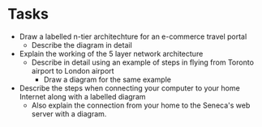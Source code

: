 # Tasks

- Draw a labelled n-tier architechture for an e-commerce travel portal
  - Describe the diagram in detail
- Explain the working of the 5 layer network architecture
  - Describe in detail using an example of steps in flying from Toronto airport to London airport
    - Draw a diagram for the same example
- Describe the steps when connecting your computer to your home Internet along with a labelled diagram
  - Also explain the connection from your home to the Seneca's web server with a diagram.
